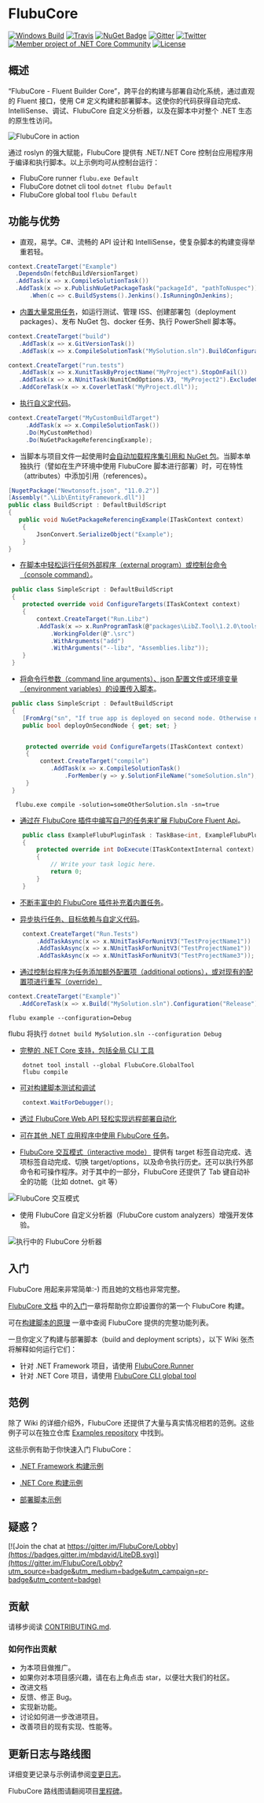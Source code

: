 # FlubuCore

[![Windows Build](http://lucidlynx.comtrade.com:8080/buildStatus/icon?job=FlubuCore)](http://lucidlynx.comtrade.com:8080/login?from=%2F)
[![Travis](https://img.shields.io/travis/dotnetcore/FlubuCore.svg?branch=maste&?style=flat-square&label=linux-build)](https://travis-ci.org/dotnetcore/FlubuCore)
[![NuGet Badge](https://buildstats.info/nuget/flubucore)](https://www.nuget.org/packages/FlubuCore/)
[![Gitter](https://img.shields.io/gitter/room/FlubuCore/Lobby.svg)](https://gitter.im/FlubuCore/Lobby?utm_source=badge&utm_medium=badge&utm_campaign=pr-badge&utm_content=badge)
[![Twitter](https://img.shields.io/badge/twitter-flubucore-brightgreen.svg?logo=twitter)](https://twitter.com/FlubuC)
[![Member project of .NET Core Community](https://img.shields.io/badge/member%20project%20of-NCC-9e20c9.svg)](https://github.com/dotnetcore)
[![License](https://img.shields.io/github/license/dotnetcore/FlubuCore.svg)](https://github.com/dotnetcore/FlubuCore/blob/master/LICENSE)

## **概述**

“FlubuCore - Fluent Builder Core”，跨平台的构建与部署自动化系统，通过直观的 Fluent 接口，使用 C# 定义构建和部署脚本。这使你的代码获得自动完成、IntelliSense、调试、FlubuCore 自定义分析器，以及在脚本中对整个 .NET 生态的原生性访问。

![FlubuCore in action](https://raw.githubusercontent.com/flubu-core/flubu.core/master/assets/demo.gif)

通过 roslyn 的强大赋能，FlubuCore 提供有 .NET/.NET Core 控制台应用程序用于编译和执行脚本。以上示例均可从控制台运行：

- FlubuCore runner `flubu.exe Default`
- FlubuCore dotnet cli tool `dotnet flubu Default`
- FlubuCore global tool `flubu Default`

## 功能与优势

- 直观，易学。C#、流畅的 API 设计和 IntelliSense，使复杂脚本的构建变得举重若轻。

```c#
context.CreateTarget("Example")
  .DependsOn(fetchBuildVersionTarget)
  .AddTask(x => x.CompileSolutionTask())
  .AddTask(x => x.PublishNuGetPackageTask("packageId", "pathToNuspec"))
      .When(c => c.BuildSystems().Jenkins().IsRunningOnJenkins);
```

- [内置大量常用任务](https://flubucore.dotnetcore.xyz/tasks/)，如运行测试、管理 ISS、创建部署包（deployment packages）、发布 NuGet 包、docker 任务、执行 PowerShell 脚本等。

```c#
context.CreateTarget("build")
   .AddTask(x => x.GitVersionTask())
   .AddTask(x => x.CompileSolutionTask("MySolution.sln").BuildConfiguration("Release");

context.CreateTarget("run.tests")
   .AddTask(x => x.XunitTaskByProjectName("MyProject").StopOnFail())
   .AddTask(x => x.NUnitTask(NunitCmdOptions.V3, "MyProject2").ExcludeCategory("Linux"))
   .AddCoreTask(x => x.CoverletTask("MyProject.dll"));
```

- [执行自义定代码](https://flubucore.dotnetcore.xyz/buildscript-fundamentals#Custom-code)。

```c#
context.CreateTarget("MyCustomBuildTarget")
     .AddTask(x => x.CompileSolutionTask())
     .Do(MyCustomMethod)
     .Do(NuGetPackageReferencingExample);
```

- 当脚本与项目文件一起使用时[会自动加载程序集引用和 NuGet 包](https://flubucore.dotnetcore.xyz/buildscript-fundamentals#Referencing-other-assemblies-in-build-script)。当脚本单独执行（譬如在生产环境中使用 FlubuCore 脚本进行部署）时，可在特性（attributes）中添加引用（references）。

```c#
[NugetPackage("Newtonsoft.json", "11.0.2")]
[Assembly(".\Lib\EntityFramework.dll")]
public class BuildScript : DefaultBuildScript
{
   public void NuGetPackageReferencingExample(ITaskContext context)
    {
        JsonConvert.SerializeObject("Example");
    }
}
```

- [在脚本中轻松运行任何外部程序（external program）或控制台命令（console command）](https://flubucore.dotnetcore.xyz/buildscript-fundamentals#Run-any-program)。

```c#
 public class SimpleScript : DefaultBuildScript
 {
	protected override void ConfigureTargets(ITaskContext context)
    {
		context.CreateTarget("Run.Libz")
		.AddTask(x => x.RunProgramTask(@"packages\LibZ.Tool\1.2.0\tools\libz.exe")
			.WorkingFolder(@".\src")
			.WithArguments("add")
			.WithArguments("--libz", "Assemblies.libz"));
	}
 }
```

- [将命令行参数（command line arguments）、json 配置文件或环境变量（environment variables）的设置传入脚本](https://flubucore.dotnetcore.xyz/buildscript-fundamentals#Script-arguments)。

```c#
 public class SimpleScript : DefaultBuildScript
 {
    [FromArg("sn", "If true app is deployed on second node. Otherwise not.")]
    public bool deployOnSecondNode { get; set; }


     protected override void ConfigureTargets(ITaskContext context)
     {
         context.CreateTarget("compile")
            .AddTask(x => x.CompileSolutionTask()
                .ForMember(y => y.SolutionFileName("someSolution.sln"), "solution", "The solution to build."));
     }
 }
```

```
  flubu.exe compile -solution=someOtherSolution.sln -sn=true
```

- [通过在 FlubuCore 插件中编写自己的任务来扩展 FlubuCore Fluent Api](https://flubucore.dotnetcore.xyz/write-plugins)。

```c#
    public class ExampleFlubuPluginTask : TaskBase<int, ExampleFlubuPluginTask>
    {
        protected override int DoExecute(ITaskContextInternal context)
        {
            // Write your task logic here.
            return 0;
        }
    }
```

- [不断丰富中的 FlubuCore 插件补充着内置任务](https://flubucore.dotnetcore.xyz/AwesomePlugins/awesome-plugins/)。

- [异步执行任务、目标依赖与自定义代码](https://flubucore.dotnetcore.xyz/buildscript-fundamentals#Async-execution)。

```c#
    context.CreateTarget("Run.Tests")
        .AddTaskAsync(x => x.NUnitTaskForNunitV3("TestProjectName1"))
        .AddTaskAsync(x => x.NUnitTaskForNunitV3("TestProjectName1"))
        .AddTaskAsync(x => x.NUnitTaskForNunitV3("TestProjectName3"));
```

- [通过控制台程序为任务添加额外配置项（additional options），或对现有的配置项进行重写（override）](https://flubucore.dotnetcore.xyz/override-add-options/)

```c#
context.CreateTarget("Example")`
   .AddCoreTask(x => x.Build("MySolution.sln").Configuration("Release");
```

`flubu example --configuration=Debug`

flubu 将执行 `dotnet build MySolution.sln --configuration Debug`

- [完整的 .NET Core 支持，包括全局 CLI 工具](https://flubucore.dotnetcore.xyz/getting-started#getting-started-net-core)

```
    dotnet tool install --global FlubuCore.GlobalTool
    flubu compile
```

- [可对构建脚本测试和调试](https://flubucore.dotnetcore.xyz/Tests-debugging)

```c#
    context.WaitForDebugger();
```

- [透过 FlubuCore Web API 轻松实现远程部署自动化](https://flubucore.dotnetcore.xyz/WebApi/getting-started/)

- [可在其他 .NET 应用程序中使用 FlubuCore 任务](https://github.com/flubu-core/examples/blob/master/NetCore_csproj/BuildScript/BuildScriptTests.cs)。

- [FlubuCore 交互模式（interactive mode）](https://flubucore.dotnetcore.xyz/build-script-runner-interactive/) 提供有 target 标签自动完成、选项标签自动完成、切换 target/options，以及命令执行历史。还可以执行外部命令和可操作程序。对于其中的一部分，FlubuCore 还提供了 Tab 键自动补全的功能（比如 dotnet、git 等）

![FlubuCore 交互模式](https://raw.githubusercontent.com/flubu-core/flubu.core/master/assets/FlubuCore_Interactive_mode_full.gif)

- 使用 FlubuCore 自定义分析器（FlubuCore custom analyzers）增强开发体验。

![执行中的 FlubuCore 分析器](https://raw.githubusercontent.com/flubu-core/flubu.core/master/assets/FlubuCoreCustomAnalyzerDemo.png)

## **入门**

FlubuCore 用起来非常简单:-) 而且她的文档也非常完整。

[FlubuCore 文档](https://flubucore.dotnetcore.xyz) 中的[入门](https://flubucore.dotnetcore.xyz/getting-started/)一章将帮助你立即设置你的第一个 FlubuCore 构建。

可在[构建脚本的原理](https://flubucore.dotnetcore.xyz/buildscript-fundamentals) 一章中查阅 FlubuCore 提供的完整功能列表。

一旦你定义了构建与部署脚本（build and deployment scripts），以下 Wiki 张杰将解释如何运行它们：

- 针对 .NET Framework 项目，请使用 [FlubuCore.Runner](https://flubucore.dotnetcore.xyz/getting-started#Installation.net)
- 针对 .NET Core 项目，请使用 [FlubuCore CLI global tool](https://flubucore.dotnetcore.xyz/getting-started#Installation-.net-core)

## **范例**

除了 Wiki 的详细介绍外，FlubuCore 还提供了大量与真实情况相若的范例。这些例子可以在独立仓库 [Examples repository](https://github.com/dotnetcore/FlubuCore.Examples/) 中找到。

这些示例有助于你快速入门 FlubuCore：

- [.NET Framework 构建示例](https://github.com/dotnetcore/FlubuCore.Examples/blob/master/MVC_NET4.61/BuildScripts/BuildScript.cs)

- [.NET Core 构建示例](https://github.com/dotnetcore/FlubuCore.Examples/blob/master/NetCore_csproj/BuildScript/BuildScript.cs)

- [部署脚本示例](https://github.com/dotnetcore/FlubuCore.Examples/blob/master/DeployScriptExample/BuildScript/DeployScript.cs)

## **疑惑？**

[![Join the chat at https://gitter.im/FlubuCore/Lobby](https://badges.gitter.im/mbdavid/LiteDB.svg)](https://gitter.im/FlubuCore/Lobby?utm_source=badge&utm_medium=badge&utm_campaign=pr-badge&utm_content=badge)

## **贡献**

请移步阅读 [CONTRIBUTING.md](https://github.com/dotnetcore/FlubuCore/blob/master/CONTRIBUTING.md).

### **如何作出贡献**

- 为本项目做推广。
- 如果你对本项目感兴趣，请在右上角点击 star，以便壮大我们的社区。
- 改进文档
- 反馈、修正 Bug。
- 实现新功能。
- 讨论如何进一步改进项目。
- 改善项目的现有实现、性能等。

## **更新日志与路线图**

详细变更记录与示例请参阅[变更日志](https://github.com/dotnetcore/FlubuCore/blob/master/CHANGELOG.md)。

FlubuCore 路线图请翻阅项目[里程碑](https://github.com/dotnetcore/FlubuCore/milestones)。
